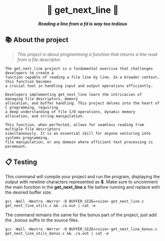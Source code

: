 <h1 align="center">
  📜 get_next_line 📜
</h1>

<p align="center">
  <b><i>Reading a line from a fd is way too tedious</i></b><br>
</p>

##  📚 About the project
> _This project is about programming a function that returns a line
read from a file descriptor._

    The get_next_line project is a fundamental exercise that challenges developers to create a
    function capable of reading a file line by line. In a broader context, this function becomes
    a crucial tool in handling input and output operations efficiently.

    Developers implementing get_next_line learn the intricacies of managing file descriptors, memory
    allocation, and buffer handling. This project delves into the heart of C programming, requiring
    a deep understanding of file I/O operations, dynamic memory allocation, and string manipulation.

    This function, when perfected, allows for seamless reading from multiple file descriptors
    simultaneously. It is an essential skill for anyone venturing into systems programming,
    file manipulation, or any domain where efficient text processing is paramount.

## 📋 Testing

This command will compile your project and run the program, displaying the output with newline characters represented as **$**. Make sure to uncomment the main function in the **get_next_line.c** file before running and replace **<size>** with the desired buffer size.

```shell
gcc -Wall -Wextra -Werror -D BUFFER_SIZE=<size> get_next_line.c get_next_line_utils.c && ./a.out | cat -e
```
The command remains the same for the bonus part of the project, just add the _bonus suffix to the source files.

```shell
gcc -Wall -Wextra -Werror -D BUFFER_SIZE=<size> get_next_line_bonus.c get_next_line_utils_bonus.c && ./a.out | cat -e
```
